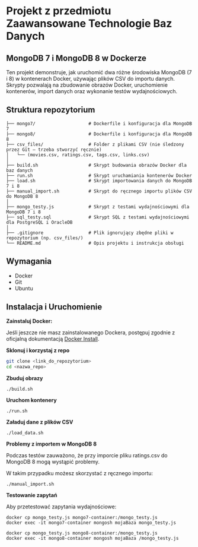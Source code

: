 # Projekt z przedmiotu Zaawansowane Technologie Baz Danych

## MongoDB 7 i MongoDB 8 w Dockerze

Ten projekt demonstruje, jak uruchomić dwa różne środowiska MongoDB (7 i 8) w kontenerach Docker, używając plików CSV do importu danych. Skrypty pozwalają na zbudowanie obrazów Docker, uruchomienie kontenerów, import danych oraz wykonanie testów wydajnościowych.

## Struktura repozytorium

```
├── mongo7/                    # Dockerfile i konfiguracja dla MongoDB 7
├── mongo8/                    # Dockerfile i konfiguracja dla MongoDB 8
├── csv_files/                 # Folder z plikami CSV (nie śledzony przez Git — trzeba stworzyć ręcznie)
│   └── (movies.csv, ratings.csv, tags.csv, links.csv)
│
├── build.sh                   # Skrypt budowania obrazów Docker dla baz danych
├── run.sh                     # Skrypt uruchamiania kontenerów Docker
├── load.sh                    # Skrypt importowania danych do MongoDB 7 i 8
├── manual_import.sh           # Skrypt do ręcznego importu plików CSV do MongoDB 8
│
├── mongo_testy.js             # Skrypt z testami wydajnościowymi dla MongoDB 7 i 8
├── sql_testy.sql              # Skrypt SQL z testami wydajnościowymi dla PostgreSQL i OracleDB
│
├── .gitignore                 # Plik ignorujący zbędne pliki w repozytorium (np. csv_files/)
└── README.md                  # Opis projektu i instrukcja obsługi
```
## Wymagania

- Docker
- Git
- Ubuntu

## Instalacja i Uruchomienie

**Zainstaluj Docker:**

   Jeśli jeszcze nie masz zainstalowanego Dockera, postępuj zgodnie z oficjalną dokumentacją [Docker Install](https://docs.docker.com/get-docker/).

**Sklonuj i korzystaj z repo**

```bash
git clone <link_do_repozytorium>
cd <nazwa_repo>
```
**Zbuduj obrazy**
```
./build.sh
```
**Uruchom kontenery**
```
./run.sh
```
**Załaduj dane z plików CSV**
```
./load_data.sh
```
**Problemy z importem w MongoDB 8**

Podczas testów zauważono, że przy imporcie pliku ratings.csv do MongoDB 8 mogą wystąpić problemy.

W takim przypadku możesz skorzystać z ręcznego importu:
```
./manual_import.sh
```

**Testowanie zapytań**

Aby przetestować zapytania wydajnościowe:
```
docker cp mongo_testy.js mongo7-container:/mongo_testy.js  
docker exec -it mongo7-container mongosh mojaBaza mongo_testy.js

docker cp mongo_testy.js mongo8-container:/mongo_testy.js  
docker exec -it mongo8-container mongosh mojaBaza /mongo_testy.js
```